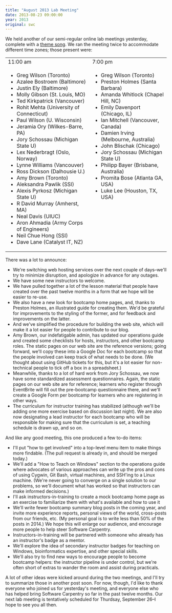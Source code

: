 ```yaml
---
title: "August 2013 Lab Meeting"
date: 2013-08-23 09:00:00
year: 2013
original: swc
---
```

<p>
  We held another of our semi-regular online lab meetings yesterday,
  complete with a
  <a href="http://www.youtube.com/watch?v=Pnqfny2_qtw">theme song</a>.
  We ran the meeting twice to accommodate different time zones;
  those present were:
</p>
<table>
  <tr>
    <td>11:00 am</td>
    <td>7:00 pm</td>
  </tr>
  <tr>
    <td valign="top">
      <ul>
  <li>Greg Wilson (Toronto)</li>
  <li>Azalee Bostroem (Baltimore)</li>
  <li>Justin Ely (Baltimore)</li>
  <li>Molly Gibson (St. Louis, MO)</li>
  <li>Ted Kirkpatrick (Vancouver)</li>
  <li>Rohit Mehta (University of Connecticut)</li>
  <li>Paul Wilson (U. Wisconsin)</li>
  <li>Jeramia Ory (Wilkes-Barre, PA)</li>
  <li>Jory Schossau (Michigan State U)</li>
  <li>Lex Nederbragt (Oslo, Norway)</li>
  <li>Lynne Williams (Vancouver)</li>
  <li>Ross Dickson (Dalhousie U.)</li>
  <li>Amy Brown (Toronto)</li>
  <li>Aleksandra Pawlik (SSI)</li>
  <li>Alexis Pyrkosz (Michigan State U)</li>
  <li>R David Murray (Amherst, MA)</li>
  <li>Neal Davis (UIUC)</li>
  <li>Aron Ahmadia (Army Corps of Engineers)</li>
  <li>Neil Chue Hong (SSI)</li>
  <li>Dave Lane (Catalyst IT, NZ)</li>
      </ul>
    </td>
    <td valign="top">
      <ul>
  <li>Greg Wilson (Toronto)</li>
  <li>Preston Holmes (Santa Barbara)</li>
  <li>Amanda Whitlock (Chapel Hill, NC)</li>
  <li>Emily Davenport (Chicago, IL)</li>
  <li>Ian Mitchell (Vancouver, Canada)</li>
  <li>Damien Irving (Melbourne, Australia)</li>
  <li>John Blischak (Chicago)</li>
  <li>Jory Schossau (Michigan State U)</li>
  <li>Philipp Bayer (Brisbane, Australia)</li>
  <li>Promita Bose (Atlanta GA, USA)</li>
  <li>Luke Lee (Houston, TX, USA)</li>
      </ul>
    </td>
  </tr>
</table>
<p>
  There was a lot to announce:
</p>
<ul>
  <li>We're switching web hosting services over the next couple of days–we'll try to minimize disruption, and apologize in advance for any outages.</li>
  <li>We have some new instructors to welcome.</li>
  <li>
    We have pulled together a lot of the lesson material
    that people have created over the past twelve months
    in a form that we hope will be easier to re-use.
  </li>
  <li>
    We also have a new look for bootcamp home pages,
    and,
    thanks to Preston Holmes,
    an illustrated guide for creating them.
    We'd be grateful for improvements to the styling of the former,
    and for feedback and improvements on the latter.
  </li>
  <li>
    And we've simplified the procedure for building the web site,
    which will make it a lot easier for people to contribute to our blog.
  </li>
  <li>
    Amy Brown,
    our indefatigable admin,
    has updated our operations guide
    and created some checklists for hosts, instructors, and other bootcamp roles.
    The static pages on our web site are the reference versions;
    going forward,
    we'll copy these into a Google Doc for each bootcamp
    so that the people involved can keep track of what needs to be done.
    (We thought about using GitHub tickets for this,
    but it's a lot easier for non-technical people to tick off a box in a spreadsheet.)
  </li>
  <li>
    Meanwhile,
    thanks to a lot of hard work from Jory Schossau,
    we now have some standardized assessment questionnaires.
    Again,
    the static pages on our web site are for reference;
    learners who register through EventBrite will fill out the pre-bootcamp questionnaire there,
    and we'll create a Google Form per bootcamp for learners who are registering in other ways.
  </li>
  <li>
    The curriculum for instructor training
    has stabilized
    (although we'll be adding one more exercise based on discussion last night).
    We are also now designating a lead instructor for each bootcamp
    who will be responsible for making sure that the curriculum is set,
    a teaching schedule is drawn up,
    and so on.
  </li>
</ul>
<p>
  And like any good meeting,
  this one produced a few to-do items:
</p>
<ul>
  <li>
    I'll put "how to get involved" into a top-level menu item to make things more findable.
    (The pull request is already in,
    and should be merged today.)
  </li>
  <li>
    We'll add a "How to Teach on Windows" section to the operations guide
    where advocates of various approaches can write up the pros and cons of
    using Cygwin, Git Bash, virtual machines, and SSH'ing to a Linux machine.
    (We're never going to converge on a single solution to our problems,
    so we'll document what has worked so that instructors can make informed decisions.)
  </li>
  <li>
    I'll ask instructors-in-training to create a mock bootcamp home page
    as an exercise to familiarize them with what's available and how to use it
  </li>
  <li>
    We'll write fewer bootcamp summary blog posts in the coming year,
    and invite more experience reports,
    personal views of the world,
    cross-posts from our friends,
    etc.
    (My personal goal is to write less than 50% of the posts in 2014.)
    We hope this will enlarge our audience,
    and encourage more people to help steer Software Carpentry.
  </li>
  <li>
    Instructors-in-training will be partnered with someone
    who already has an instructor's badge
    as a mentor.
  </li>
  <li>
    We'll explore the idea of secondary instructor badges for teaching on Windows,
    bioinformatics expertise,
    and other special skills.
  </li>
  <li>
    We'll also try to find new ways to encourage people to become bootcamp helpers:
    the instructor pipeline is under control,
    but we're often short of extras to wander the room and assist during practicals.
  </li>
</ul>
<p>
  A lot of other ideas were kicked around during the two meetings,
  and I'll try to summarize those in another post soon.
  For now,
  though,
  I'd like to thank everyone who joined us for yesterday's meeting,
  and everyone else who has helped bring Software Carpentry so far in the past twelve months.
  Our next lab meeting is tentatively scheduled for Thurdsay, September 26–I
  hope to see you all then.
</p>
